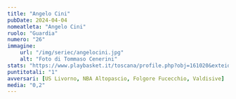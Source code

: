 ```yaml
---
title: "Angelo Cini"
pubDate: 2024-04-04
nomeatleta: "Angelo Cini"
ruolo: "Guardia"
numero: "26"
immagine:
    url: "/img/seriec/angelocini.jpg"
    alt: "Foto di Tommaso Cenerini"
stats: "https://www.playbasket.it/toscana/profile.php?obj=161020&exteid=4&extobj=3638&season=2024&subj=1&action=view&eid=5"
puntitotali: "1"
avversari: [US Livorno, NBA Altopascio, Folgore Fucecchio, Valdisive]
media: "0,2"
---
```

